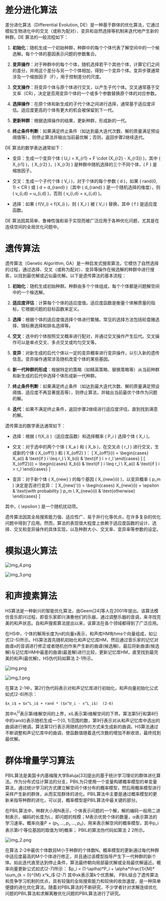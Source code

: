 # 差分进化算法
差分进化算法（Differential Evolution, DE）是一种基于群体的优化算法，它通过模拟生物进化中的交叉（或称为配对）、变异和自然选择等机制来迭代地产生新的种群。DE 算法的一般流程如下：

1. **初始化**：随机生成一个初始种群，种群中的每个个体代表了解空间中的一个候选解。每个个体的基因表示问题的参数集合。

2. **变异操作**：对于种群中的每个个体，随机选择若干个其他个体，计算它们之间的差分，并用这个差分与另一个个体相加，得到一个变异个体。变异步骤通常涉及一个缩放因子（F），用于控制差分的尺度。

3. **交叉操作**：将变异个体与原个体进行交叉，以产生子代个体。交叉通常基于交叉率（CR），决定是否用变异个体的一个或多个参数替换原个体的对应参数。

4. **选择操作**：在原个体和新生成的子代个体之间进行选择，通常基于适应度评估。适应度更高的个体有更大的机会被保留到下一代。

5. **更新种群**：根据选择操作的结果，更新种群，形成新的一代。

6. **终止条件判断**：如果满足终止条件（如达到最大迭代次数、解的质量满足预设阈值等），则停止算法并输出当前最优解；否则，返回步骤2继续迭代。

DE 算法的数学表达通常如下：

- 变异：生成一个变异个体 \( U_i = X_{r1} + F \cdot (X_{r2} - X_{r3}) \)，其中 \( X_{r1} \)，\( X_{r2} \)，\( X_{r3} \) 是种群中随机选择的三个不同个体，\( F \) 是缩放因子。

- 交叉：生成一个子代个体 \( V_i \)，对于个体的每个参数 \( d \)，如果 \( rand(0, 1) < CR \) 或 \( d = d_{rand} \)（其中 \( d_{rand} \) 是一个随机选择的维度），则 \( v_{i,d} = u_{i,d} \)，否则 \( v_{i,d} = x_{i,d} \)。

- 选择：如果 \( f(V_i) < f(X_i) \)，则 \( X_i \) 被 \( V_i \) 替换，其中 \( f \) 是适应度函数。

DE 算法因其简单、鲁棒性强和易于实现而被广泛应用于各种优化问题，尤其是在连续空间的全局优化问题中。


# 遗传算法
遗传算法（Genetic Algorithm, GA）是一种启发式搜索算法，它模仿了自然选择的过程，通过选择、交叉（或称为配对）、变异等操作在候选解的种群中进行搜索，以找到最优解或近似最优解。以下是遗传算法的基本流程：

1. **初始化**：随机生成初始种群。种群由多个个体组成，每个个体都是问题解空间中的一个候选解。

2. **适应度评估**：计算每个个体的适应度值。适应度函数是衡量个体解质量的指标，它根据问题的目标函数来定义。

3. **选择**：根据个体的适应度值选择个体进行繁殖。常见的选择方法包括轮盘赌选择、锦标赛选择和排名选择等。

4. **交叉**：选中的个体按照交叉概率进行配对，并通过交叉操作产生后代。交叉操作可以是单点交叉、多点交叉或均匀交叉等。

5. **变异**：对新生成的后代个体以一定的变异概率进行变异操作，以引入新的遗传信息。变异操作通常涉及随机改变个体的某些基因。

6. **新一代种群的形成**：根据特定的策略（如精英策略、替换策略等）从当前种群和新生成的后代中选择个体形成新一代种群。

7. **终止条件判断**：如果满足终止条件（如达到最大迭代次数、解的质量满足预设阈值、适应度不再显著提高等），则停止算法，并输出当前最优个体作为问题的解。

8. **迭代**：如果不满足终止条件，返回步骤2继续进行适应度评估，直到找到满意的解。

遗传算法的数学表达通常如下：

- 选择：根据 \( f(X_i) \)（适应度函数）和选择概率 \( P_i \) 选择个体 \( X_i \)。

- 交叉：对于选中的两个个体 \( X_a \) 和 \( X_b \)，在交叉点 \( r_l \) 进行交叉，生成新的个体 \( X_{off1} \) 和 \( X_{off2} \)：
  \[ X_{off1}(i) = \begin{cases} X_a(i) & \text{if } i \leq r_l \\ X_b(i) & \text{if } i > r_l \end{cases} \]
  \[ X_{off2}(i) = \begin{cases} X_b(i) & \text{if } i \leq r_l \\ X_a(i) & \text{if } i > r_l \end{cases} \]

- 变异：对于新个体 \( X_{new} \) 的每个基因 \( X_{new}(i) \)，以变异概率 \( p_m \) 决定是否进行变异：
  \[ X_{new}'(i) = \begin{cases} X_{new}(i) + \epsilon & \text{with probability } p_m \\ X_{new}(i) & \text{otherwise} \end{cases} \]

其中，\( \epsilon \) 是一个随机扰动项。

遗传算法因其全局搜索能力强、适应性广、易于并行化等优点，在许多复杂的优化问题中得到了应用。然而，算法的表现很大程度上依赖于适应度函数的设计、选择、交叉和变异操作的具体实现，以及种群大小、交叉率、变异率等参数的设定。


# 模拟退火算法

![img_4.png](img_4.png)

![img_3.png](img_3.png)

# 和声搜素算法
HS算法是一种新兴的智能优化算法，由Geem[24]等人在2001年提出。该算法模仿音乐即兴过程，即音乐家即兴演奏他们的乐器，通过调整乐器的音调，来寻找完美的和声状态。自和声搜索算法提出以来，该算法在各个领域都得到了广泛应用。

在HS中，个体的解用长度为n的向量x表示，和声库HM有hms个向量组成，如公式(2-5)所示。HS算法首先随机初始化和声记忆库HM，然后通过音乐家的记忆对曲谱x的音调进行修正或者随机创作来产生新的曲谱(候选解)，最后将新曲谱(候选解)与记忆库HM中最差的曲谱(最差解)进行比较，更新记忆库HM，直至找到最完美的和声(最优解)，HS伪代码如算法 2-1所示。

![img.png](img.png)

![img_1.png](img_1.png)

在算法 2-1中，第2行伪代码表示对和声记忆库进行初始化，和声向量初始化公式如式(2-6)所示：

	$x_i$ = $x^L_i$ + rand * ($x^U_i - x^L_i$) 	(2-6)

其中$x^U_i$表示第i维解空间的上界，xiL表示第i维解空间的下界。算法第5行和第8行中的rand()表示随机生成一个[0, 1)范围的数，第9行表示对从和声记忆库中选出的曲调进行微调，算法第12行表示用随机创作的方式来生成新的曲调。HS算法通过不断调整和声记忆库中的曲调，使函数值随着迭代次数的增加不断收敛，最终找到最优解。


# 群体增量学习算法
PBIL算法是美国卡内基梅隆大学Baluja[33]提出的基于统计学习理论的群体进化算法。作为分布式估计算法的分支，PBIL为只使用一个变量构建概率模型的单变量算法，通过统计学习的方式建立解空间个体分布的概率模型，然后用概率模型进行采样产生新的群体，从而实现群体的进化。PBIL算法中主要是通过概率模型的更新来指导种群的进化，可以说，概率模型是PBIL算法中最关键的部分。

在PBIL算法中，种群大小用N表示，个体表示问题的一个解，解的编码一般用二进制表示，编码的长度为L，即问题的规模；M表示优势个体的数量，α表示算法的学习速率。概率向量$P=(p_1, …, p_i, …, p_n)$，用来表示解空间的概率模型，其中p_i表示第i个等位基因的取值为1的概率； PBIL的算法伪代码如算法 2 2所示。

![img_2.png](img_2.png)

在算法 2-2中最优个体数目M小于种群的个体数N。概率模型的更新通过每代种群中适应度最高的M个个体进行修正，并且通过该模型指导产生下一代种群的新个体。如此迭代直至达到停止条件，算法最终朝向局部最优解或全局最优解逼近。概率向量更新公式如式(2-7)所示：
$p_i = (1-\aplha)*P_i + \alpha*\frac{1}{M}* \sum_{k = 0}^{M} x^k_i$	 	(2-7)
其中xk表示第k个优质解。
PBIL结合了遗传算法和竞争学习机制的优点，具有较强的全局搜索能力和较快的收敛速度，是一种简单便捷的进化优化算法。随着对PBIL算法的不断研究，不少学者针对求解连续优化问题的PBIL算法和求解离散优化问题的PBIL算法进行了研究。
